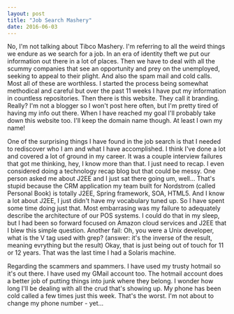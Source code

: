 ```yaml
---
layout: post
title: "Job Search Mashery"
date: 2016-06-03
---
```

No, I'm not talking about Tibco Mashery.  I'm referring to all the weird things we endure as we search for a job.  In an era of identity theft we put our information out there in a lot of places.  Then we have to deal with all the scummy companies that see an opportunity and prey on the unemployed, seeking to appeal to their plight.  And also the spam mail and cold calls.  Most all of these are worthless.
I started the process being somewhat methodical and careful but over the past 11 weeks I have put my information in countless repositories.  Then there is this website.  They call it branding.  Really?  I'm not a blogger so I won't post here often, but I'm pretty tired of having my info out there.  When I have reached my goal I'll probably take down this website too.  I'll keep the domain name though.  At least I own my name!

One of the surprising things I have found in the job search is that I needed to rediscover who I am and what I have accomplished.  I think I've done a lot and covered a lot of ground in my career.  It was a couple interview failures that got me thinking, hey, I know more than that.  I just need to recap.  I even considered doing a technology recap blog but that could be messy.  One person asked me about J2EE and I just sat there going um, well...  That's stupid because the CRM application my team built for Nordstrom (called Personal Book) is totally J2EE, Spring framework, SOA, HTML5.  And I know a lot about J2EE, I just didn't have my vocabulary tuned up.  So I have spent some time doing just that.  Most embarrasing was my failure to adequately describe the architecture of our POS systems.  I could do that in my sleep, but I had been so forward focused on Amazon cloud services and J2EE that I blew this simple question.  Another fail: Oh, you were a Unix developer, what is the V tag used with grep? (answer: it's the inverse of the result, meaning evrything but the result)  Okay, that is just being out of touch for 11 or 12 years.  That was the last time I had a Solaris machine.

Regarding the scammers and spammers.  I have used my trusty hotmail so it's out there.  I have used my GMail account too.  The hotmail account does a better job of putting things into junk where they belong.  I wonder how long I'll be dealing with all the crud that's showing up.  My phone has been cold called a few times just this week.  That's the worst.  I'm not about to change my phone number - yet...
